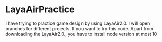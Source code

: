 # LayaAirPractice
I have trying to practice game design by using LayaAir2.0. I will open branches for different projects.
If you want to try this code. Apart from downloading the  LayaAir2.0., you have to install node version at most 10
